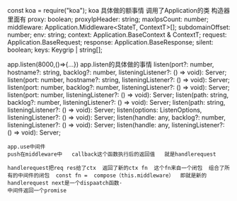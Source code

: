 const koa  = require("koa"); 
koa  具体做的额事情
调用了Application的类  构造器里面有
    proxy: boolean;
    proxyIpHeader: string;
    maxIpsCount: number;
    middleware: Application.Middleware<StateT, ContextT>[];
    subdomainOffset: number;
    env: string;
    context: Application.BaseContext & ContextT;
    request: Application.BaseRequest;
    response: Application.BaseResponse;
    silent: boolean;
    keys: Keygrip | string[];

app.listen(8000,()=>{...})
app.listen的具体做的事情
    listen(port?: number, hostname?: string, backlog?: number, listeningListener?: () => void): Server;
    listen(port: number, hostname?: string, listeningListener?: () => void): Server;
    listen(port: number, backlog?: number, listeningListener?: () => void): Server;
    listen(port: number, listeningListener?: () => void): Server;
    listen(path: string, backlog?: number, listeningListener?: () => void): Server;
    listen(path: string, listeningListener?: () => void): Server;
    listen(options: ListenOptions, listeningListener?: () => void): Server;
    listen(handle: any, backlog?: number, listeningListener?: () => void): Server;
    listen(handle: any, listeningListener?: () => void): Server;

    app.use中间件
    push在middleware中   callback这个函数执行后的返回值   就是handlerequest  

    handlerequest把req res给了ctx  返回了新的ctx fn  这个fn来自一个闭包  组合了所有的中间件的闭包  const fn =  compose（this.middleware）  即就是新的handlerequest next是一个dispaatch函数· 
    中间件返回一个promise
